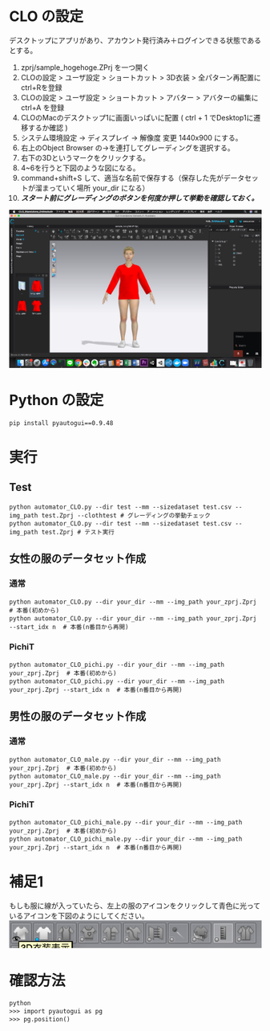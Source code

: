 # CLO の設定
デスクトップにアプリがあり、アカウント発行済み＋ログインできる状態であるとする。
1. zprj/sample_hogehoge.ZPrj を一つ開く
1. CLOの設定 > ユーザ設定 > ショートカット >  3D衣装 >  全パターン再配置に ctrl+Rを登録
1. CLOの設定 > ユーザ設定 > ショートカット >  アバター > アバターの編集に ctrl+A を登録
1. CLOのMacのデスクトップ1に画面いっぱいに配置 ( ctrl + 1 でDesktop1に遷移するか確認 )
1. システム環境設定 -> ディスプレイ -> 解像度 変更 1440x900 にする。
1. 右上のObject Browser の→を連打してグレーディングを選択する。
1. 右下の3Dというマークをクリックする。
1. 4~6を行うと下図のような図になる。
1. command+shift+S して、適当な名前で保存する（保存した先がデータセットが溜まっていく場所 your_dir になる）
1. ***スタート前にグレーディングのボタンを何度か押して挙動を確認しておく。***


![desktop1](images/desktop1.png)

# Python の設定
```
pip install pyautogui==0.9.48
```

# 実行
## Test
```
python automator_CLO.py --dir test --mm --sizedataset test.csv --img_path test.Zprj --clothtest # グレーディングの挙動チェック
python automator_CLO.py --dir test --mm --sizedataset test.csv --img_path test.Zprj # テスト実行
```

## 女性の服のデータセット作成
### 通常
```
python automator_CLO.py --dir your_dir --mm --img_path your_zprj.Zprj  # 本番(初めから)
python automator_CLO.py --dir your_dir --mm --img_path your_zprj.Zprj --start_idx n  # 本番(n番目から再開)
```

### PichiT
```
python automator_CLO_pichi.py --dir your_dir --mm --img_path your_zprj.Zprj  # 本番(初めから)
python automator_CLO_pichi.py --dir your_dir --mm --img_path your_zprj.Zprj --start_idx n  # 本番(n番目から再開)
```

## 男性の服のデータセット作成
### 通常
```
python automator_CLO_male.py --dir your_dir --mm --img_path your_zprj.Zprj  # 本番(初めから)
python automator_CLO_male.py --dir your_dir --mm --img_path your_zprj.Zprj --start_idx n  # 本番(n番目から再開)
```

### PichiT
```
python automator_CLO_pichi_male.py --dir your_dir --mm --img_path your_zprj.Zprj  # 本番(初めから)
python automator_CLO_pichi_male.py --dir your_dir --mm --img_path your_zprj.Zprj --start_idx n  # 本番(n番目から再開)
```
# 補足1
もしも服に線が入っていたら、左上の服のアイコンをクリックして青色に光っているアイコンを下図のようにしてください。
![desktop-icon](images/desktop-icon.png)

# 確認方法
```
python
>>> import pyautogui as pg
>>> pg.position()
```

